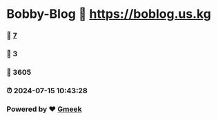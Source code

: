 # Bobby-Blog :link: https://boblog.us.kg 
### :page_facing_up: [7](https://boblog.us.kg/tag.html) 
### :speech_balloon: 3 
### :hibiscus: 3605 
### :alarm_clock: 2024-07-15 10:43:28 
### Powered by :heart: [Gmeek](https://github.com/Meekdai/Gmeek)
